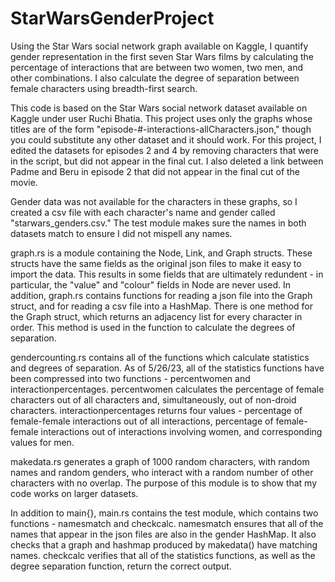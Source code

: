 # StarWarsGenderProject
Using the Star Wars social network graph available on Kaggle, I quantify gender representation in the first seven Star Wars films by calculating the percentage of interactions that are between two women, two men, and other combinations. I also calculate the degree of separation between female characters using breadth-first search.

This code is based on the Star Wars social network dataset available on Kaggle under user Ruchi Bhatia. This project uses only the graphs whose titles are of the form "episode-#-interactions-allCharacters.json," though you could substitute any other dataset and it should work. For this project, I edited the datasets for episodes 2 and 4 by removing characters that were in the script, but did not appear in the final cut. I also deleted a link between Padme and Beru in episode 2 that did not appear in the final cut of the movie.

Gender data was not available for the characters in these graphs, so I created a csv file with each character's name and gender called "starwars_genders.csv." The test module makes sure the names in both datasets match to ensure I did not mispell any names.

graph.rs is a module containing the Node, Link, and Graph structs. These structs have the same fields as the original json files to make it easy to import the data. This results in some fields that are ultimately redundent - in particular, the "value" and "colour" fields in Node are never used. In addition, graph.rs contains functions for reading a json file into the Graph struct, and for reading a csv file into a HashMap. There is one method for the Graph struct, which returns an adjacency list for every character in order. This method is used in the function to calculate the degrees of separation.

gendercounting.rs contains all of the functions which calculate statistics and degrees of separation. As of 5/26/23, all of the statistics functions have been compressed into two functions - percentwomen and interactionpercentages. percentwomen calculates the percentage of female characters out of all characters and, simultaneously, out of non-droid characters. interactionpercentages returns four values - percentage of female-female interactions out of all interactions, percentage of female-female interactions out of interactions involving women, and corresponding values for men.

makedata.rs generates a graph of 1000 random characters, with random names and random genders, who interact with a random number of other characters with no overlap. The purpose of this module is to show that my code works on larger datasets.

In addition to main{}, main.rs contains the test module, which contains two functions - namesmatch and checkcalc. namesmatch ensures that all of the names that appear in the json files are also in the gender HashMap. It also checks that a graph and hashmap produced by makedata() have matching names. checkcalc verifies that all of the statistics functions, as well as the degree separation function, return the correct output.
